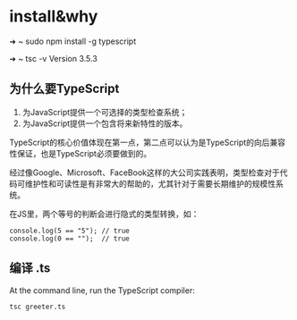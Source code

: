 # install&why

➜ ~ sudo npm install -g typescript

➜ ~ tsc -v Version 3.5.3

## 为什么要TypeScript

1. 为JavaScript提供一个可选择的类型检查系统；
2. 为JavaScript提供一个包含将来新特性的版本。

TypeScript的核心价值体现在第一点，第二点可以认为是TypeScript的向后兼容性保证，也是TypeScript必须要做到的。

经过像Google、Microsoft、FaceBook这样的大公司实践表明，类型检查对于代码可维护性和可读性是有非常大的帮助的，尤其针对于需要长期维护的规模性系统。

在JS里，两个等号的判断会进行隐式的类型转换，如：

```text
console.log(5 == "5"); // true 
console.log(0 == "");  // true
```

## 编译 .ts

At the command line, run the TypeScript compiler:

```text
tsc greeter.ts
```

